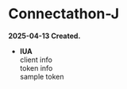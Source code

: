 # Connectathon-J
**2025-04-13 Created.**
    
* **IUA**  
  client info  
  token info  
  sample token  
  
